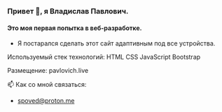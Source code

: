 ### Привет 👋, я Владислав Павлович.
#### Это моя первая попытка в веб-разработке.

* Я постарался сделать этот сайт адаптивным под все устройства.

Используемый стек технологий:
  HTML
  CSS
  JavaScript
  Bootstrap

Размещение: pavlovich.live

📫 Как со мной связаться:
  -  spoved@proton.me

